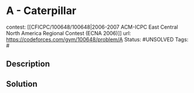 # A - Caterpillar

contest: [[CFICPC/100648/100648|2006-2007 ACM-ICPC East Central North America Regional Contest (ECNA 2006)]]
url: https://codeforces.com/gym/100648/problem/A
Status: #UNSOLVED
Tags: #

## Description

## Solution

